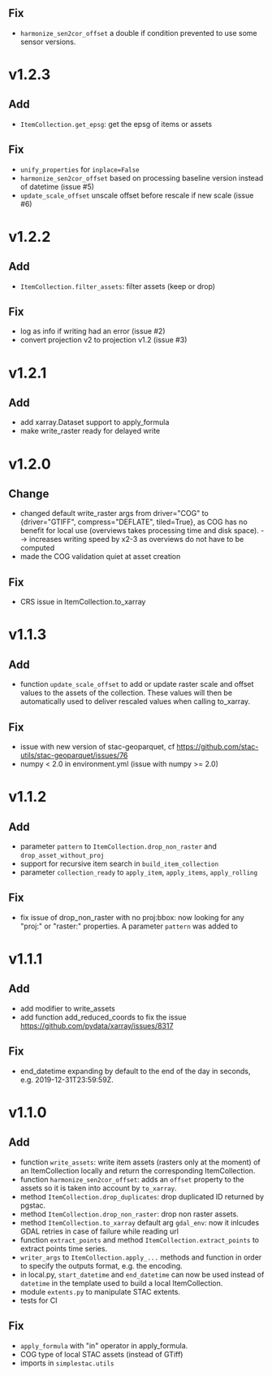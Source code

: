 ## Fix
- `harmonize_sen2cor_offset` a double if condition prevented to use some sensor versions.

# v1.2.3
## Add
- `ItemCollection.get_epsg`: get the epsg of items or assets

## Fix
- `unify_properties` for `inplace=False`
- `harmonize_sen2cor_offset` based on processing baseline version instead of
  datetime (issue #5)
- `update_scale_offset` unscale offset before rescale if new scale (issue #6)

# v1.2.2
## Add
- `ItemCollection.filter_assets`: filter assets (keep or drop)

## Fix
- log as info if writing had an error (issue #2)
- convert projection v2 to projection v1.2 (issue #3)

# v1.2.1
## Add
- add xarray.Dataset support to apply_formula
- make write_raster ready for delayed write

# v1.2.0
## Change
- changed default write_raster args from driver="COG" to {driver="GTIFF", compress="DEFLATE", tiled=True},
  as COG has no benefit for local use (overviews takes processing time and disk space).
  --> increases writing speed by x2-3 as overviews do not have to be computed
- made the COG validation quiet at asset creation

## Fix
- CRS issue in ItemCollection.to_xarray

# v1.1.3

## Add
- function `update_scale_offset` to add or update raster scale and offset values to the assets of the collection. These values will then be automatically used to deliver rescaled values when calling to_xarray.

## Fix
- issue with new version of stac-geoparquet, cf https://github.com/stac-utils/stac-geoparquet/issues/76
- numpy < 2.0 in environment.yml (issue with numpy >= 2.0)

# v1.1.2

## Add
- parameter `pattern` to `ItemCollection.drop_non_raster` and `drop_asset_without_proj`
- support for recursive item search in `build_item_collection`
- parameter `collection_ready` to `apply_item`, `apply_items`, `apply_rolling`

## Fix
- fix issue of drop_non_raster with no proj:bbox: now looking for any "proj:" or "raster:" properties.
  A parameter `pattern` was added to 

# v1.1.1

## Add
- add modifier to write_assets
- add function add_reduced_coords to fix the issue https://github.com/pydata/xarray/issues/8317

## Fix
- end_datetime expanding by default to the end of the day in seconds, e.g. 2019-12-31T23:59:59Z.

# v1.1.0

## Add

- function `write_assets`: write item assets (rasters only at the moment) of an ItemCollection locally and return the corresponding ItemCollection.
- function `harmonize_sen2cor_offset`: adds an `offset` property to the assets so it is taken into account by `to_xarray`.
- method `ItemCollection.drop_duplicates`: drop duplicated ID returned by pgstac.
- method `ItemCollection.drop_non_raster`: drop non raster assets.
- method `ItemCollection.to_xarray` default arg `gdal_env`: now it inlcudes GDAL retries in case of failure while reading url
- function `extract_points` and method `ItemCollection.extract_points` to extract points time series.
- `writer_args` to `ItemCollection.apply_...` methods and function in order to specify the outputs format, e.g. the encoding.
- in local.py, `start_datetime` and `end_datetime` can now be used instead of `datetime` in the template used to build a local ItemCollection.
- module `extents.py` to manipulate STAC extents.
- tests for CI

## Fix

- `apply_formula` with "in" operator in apply_formula.
- COG type of local STAC assets (instead of GTiff)
- imports in `simplestac.utils`
